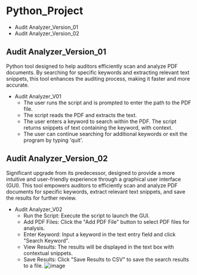 # Python_Project
 - Audit Analyzer_Version_01
 -  Audit Analyzer_Version_02

 ## Audit Analyzer_Version_01
  Python tool designed to help auditors efficiently scan and analyze PDF documents. By searching for specific keywords and extracting relevant text snippets, this tool enhances the auditing process, making it faster and more accurate.

  -  Audit Analyzer_V01
     - The user runs the script and is prompted to enter the path to the PDF file.
     - The script reads the PDF and extracts the text.
     - The user enters a keyword to search within the PDF. The script returns snippets of text containing the keyword, with context.
     - The user can continue searching for additional keywords or exit the program by typing 'quit'.

 ## Audit Analyzer_Version_02
 Significant upgrade from its predecessor, designed to provide a more intuitive and user-friendly experience through a graphical user interface (GUI). This tool empowers auditors to efficiently scan and analyze PDF documents for specific keywords, extract relevant text snippets, and save the results for further review. 
 -  Audit Analyzer_V02
    -  Run the Script: Execute the script to launch the GUI.
    -  Add PDF Files: Click the "Add PDF File" button to select PDF files for analysis.
    -  Enter Keyword: Input a keyword in the text entry field and click "Search Keyword".
    -  View Results: The results will be displayed in the text box with contextual snippets.
    -  Save Results: Click "Save Results to CSV" to save the search results to a file.
    ![image](https://github.com/PinkMean/Python_Project/assets/137222857/42f2cc0b-f49d-4988-9004-1a9d95c2e40e)

